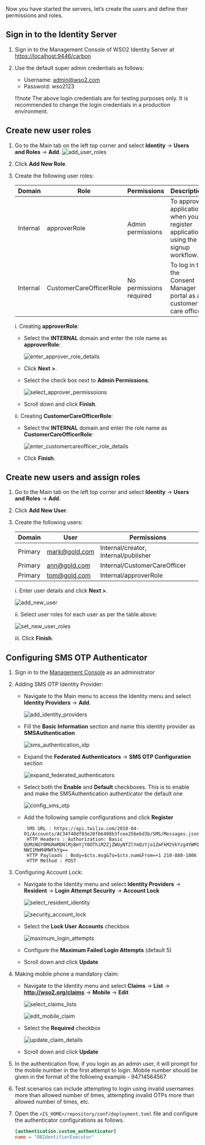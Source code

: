 Now you have started the servers, let’s create the users and define their permissions and  roles.
 
## Sign in to the Identity Server
 
1. Sign in to the Management Console of WSO2 Identity Server at [https://localhost:9446/carbon](https://localhost:9446/carbon)

2. Use the default super admin credentials as follows:
    - Username: admin@wso2.com
    - Password: wso2123
    
    !!!note
        The above login credentials are for testing purposes only. It is recommended to change the login credentials in 
        a production environment.
   
## Create new user roles

1. Go to the Main tab on the left top corner and select **Identity** -> **Users and Roles** -> **Add**. ![add_user_roles](../assets/img/get-started/quick-start-guide/go-to-add-user-roles.png)
2. Click **Add New Role**.
3. Create the following user roles:   

    | Domain | Role| Permissions | Description |
    |--------|--------|--------|---------------|
    |Internal|approverRole|Admin permissions| To approve applications when you register applications using the signup workflow. |
    |Internal|CustomerCareOfficerRole|No permissions required | To log in to the Consent Manager portal as a customer care officer. |

    i. Creating **approverRole**:
    
      - Select the **INTERNAL** domain and enter the role name as **approverRole**:
      
        ![enter_approver_role_details](../assets/img/get-started/quick-start-guide/enter-role-details-approver-role.png)
      
      - Click **Next >**.
      
      - Select the check box next to **Admin Permissions**.
      
        ![select_approver_permissoions](../assets/img/get-started/quick-start-guide/select-permissions.png)
            
      - Scroll down and click **Finish**.
      
    ii. Creating **CustomerCareOfficerRole**:
    
      - Select the **INTERNAL** domain and enter the role name as **CustomerCareOfficerRole**:
      
        ![enter_customercareofficer_role_details](../assets/img/get-started/quick-start-guide/enter-role-details-customercareofficer_role.png)
      
      - Click **Finish**.
 
## Create new users and assign roles

1. Go to the Main tab on the left top corner and select **Identity** -> **Users and Roles** -> **Add**.
2. Click **Add New User**.
3. Create the following users:
 
    | Domain | User| Permissions|
    |--------|--------|--------|
    |Primary|mark@gold.com|Internal/creator, Internal/publisher|
    |Primary|ann@gold.com|Internal/CustomerCareOfficer|
    |Primary|tom@gold.com|Internal/approverRole|

    i. Enter user details and click **Next >**. 
    
    ![add_new_user](../assets/img/get-started/quick-start-guide/add-new-user.png)
    
    ii. Select user roles for each user as per the table above: 
    
    ![set_new_user_roles](../assets/img/get-started/quick-start-guide/set-new-user-roles.png)
        
    iii. Click **Finish**.

## Configuring SMS OTP Authenticator

1. Sign in to the [Management Console](https://localhost:9446/carbon) as an administrator

2. Adding SMS OTP Identity Provider:

     - Navigate to the Main menu to access the Identity menu and select **Identity Providers** -> **Add**.
     
        ![add_identity_providers](../assets/img/get-started/quick-start-guide/go-to-add-identity-providers.png)

     - Fill the **Basic Information** section and name this identity provider as **SMSAuthentication**

        ![sms_authentication_idp](../assets/img/get-started/quick-start-guide/sms-authentication-idp.png)

     - Expand the **Federated Authenticators** -> **SMS OTP Configuration** section

        ![expand_federated_authenticators](../assets/img/get-started/quick-start-guide/expand-federated-authenticators.png)

     - Select both the **Enable** and **Default** checkboxes. This is to enable and make the SMSAuthentication authenticator the default one

        ![config_sms_otp](../assets/img/get-started/quick-start-guide/config-sms-otp.png)

     - Add the following sample configurations and click **Register**

        ```
         SMS URL : https://api.twilio.com/2010-04-01/Accounts/AC34f40df03e20fb6498b3fcee256ebd3b/SMS/Messages.json
         HTTP Headers : Authorization: Basic QUMzNGY0MGRmMDNlMjBmYjY0OThiM2ZjZWUyNTZlYmQzYjo1ZmFkM2VkYzg4YWM1NTNiMmFiZjc4 NWI1MmM4MWFkYg==
         HTTP Payloads : Body=$ctx.msg&To=$ctx.num&From=+1 210-880-1806
         HTTP Method : POST
        ```
       
3. Configuring Account Lock:

    - Navigate to the Identity menu and select **Identity Providers** -> **Resident** -> **Login Attempt Security** -> **Account Lock**

        ![select_resident_identity](../assets/img/get-started/quick-start-guide/go-to-resident-identity-providers.png)

       ![security_account_lock](../assets/img/get-started/quick-start-guide/login-security-account-lock.png)
    
    - Select the **Lock User Accounts** checkbox

       ![maximum_login_attempts](../assets/img/get-started/quick-start-guide/maximum-failed-login-attempts.png)

    - Configure the **Maximum Failed Login Attempts** (default 5)

    - Scroll down and click **Update**

4. Making mobile phone a mandatory claim:

    - Navigate to the Identity menu and select **Claims** -> **List** -> **http://wso2.org/claims** -> **Mobile** -> **Edit**

        ![select_claims_lists](../assets/img/get-started/quick-start-guide/go-to-claims-lists.png)

      ![edit_mobile_claim](../assets/img/get-started/quick-start-guide/edit-mobile-claim.png)

    - Select the **Required** checkbox

        ![update_claim_details](../assets/img/get-started/quick-start-guide/update-local-claim-details.png)

    - Scroll down and click **Update**

5. In the authentication flow, if you login as an admin user, it will prompt for the mobile number in the first
   attempt to login. Mobile number should be given in the format of the following example - 94714564567

6. Test  scenarios can include attempting to login using invalid usernames more than allowed number of times, attempting
   invalid OTPs more than allowed number of times, etc.

7. Open the `<IS_HOME>/repository/conf/deployment.toml` file and configure the authenticator configurations as follows.

   ```toml
   [authentication.custom_authenticator]
   name = "OBIdentifierExecutor"
   ```
    
 